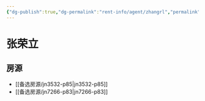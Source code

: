 ```yaml
---
{"dg-publish":true,"dg-permalink":"rent-info/agent/zhangrl","permalink":"/rent-info/agent/zhangrl/"}
---
```



# 张荣立

## 房源

- [[备选房源/jn3532-p85\|jn3532-p85]]
- [[备选房源/jn7266-p83\|jn7266-p83]]

